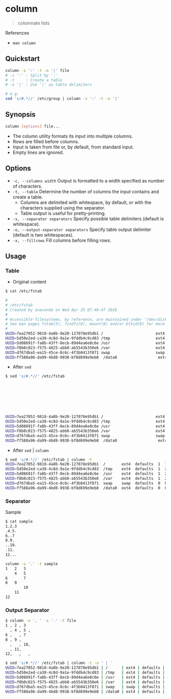 # column

> columnate lists

References

- `man column`

## Quickstart

```bash
column -s ':' -t -o '|' file
# -s ':' : Split by ':'
# -t     : Create a table
# -o '|' : Use '|' as table delimiters

# e.g.
sed 's/#.*//' /etc/group | column -s ':' -t -o '|'
```

## Synopsis

```bash
column [options] file...
```

- The column utility formats its input into multiple columns.
- Rows are filled before columns.
- Input is taken from file or, by default, from standard input.
- Empty lines are ignored.

## Options

- `-c, --columns width` Output is formatted to a width specified as number of characters.
- `-t, --table` Determine the number of columns the input contains and create a table.
    - Columns are delimited  with  whitespace, by default, or with the characters supplied using the separator.
    - Table output is useful for pretty-printing.
- `-s, --separator separators` Specify possible table delimiters (default is whitespace).
- `-o, --output-separator separators` Specify table output delimiter (default is two whitespaces).
- `-x, --fillrows` Fill columns before filling rows.

## Usage

### Table

- Original content

```bash
$ cat /etc/fstab

#
# /etc/fstab
# Created by anaconda on Wed Apr 25 07:48:47 2018
#
# Accessible filesystems, by reference, are maintained under '/dev/disk'
# See man pages fstab(5), findfs(8), mount(8) and/or blkid(8) for more info
#
UUID=7ea27052-9818-4a8b-9e20-127078e95db1 /                       ext4    defaults        1 1
UUID=5d50e2ed-ca38-4c8d-9a1e-9fddb4c9cd83 /tmp                    ext4    defaults        1 2
UUID=5d08691f-fa8b-43ff-8ecb-89d4ea6e8c6e /usr                    ext4    defaults        1 2
UUID=f8b0c023-f575-4825-abb0-ab5543b350e6 /var                    ext4    defaults        1 2
UUID=d767dba5-ea15-45ce-8c6c-4f3b0413f871 swap                    swap    defaults        0 0
UUID=ff588a96-da99-4bd8-9938-bf8d699e9eb8  /data0                  ext4    defaults        0 0
```

- After `sed`

```bash
$ sed 's/#.*//' /etc/fstab








UUID=7ea27052-9818-4a8b-9e20-127078e95db1 /                       ext4    defaults        1 1
UUID=5d50e2ed-ca38-4c8d-9a1e-9fddb4c9cd83 /tmp                    ext4    defaults        1 2
UUID=5d08691f-fa8b-43ff-8ecb-89d4ea6e8c6e /usr                    ext4    defaults        1 2
UUID=f8b0c023-f575-4825-abb0-ab5543b350e6 /var                    ext4    defaults        1 2
UUID=d767dba5-ea15-45ce-8c6c-4f3b0413f871 swap                    swap    defaults        0 0
UUID=ff588a96-da99-4bd8-9938-bf8d699e9eb8  /data0                  ext4    defaults        0 0
```

- After `sed` | `column`

```bash
$ sed 's/#.*//' /etc/fstab | column -t
UUID=7ea27052-9818-4a8b-9e20-127078e95db1  /       ext4  defaults  1  1
UUID=5d50e2ed-ca38-4c8d-9a1e-9fddb4c9cd83  /tmp    ext4  defaults  1  2
UUID=5d08691f-fa8b-43ff-8ecb-89d4ea6e8c6e  /usr    ext4  defaults  1  2
UUID=f8b0c023-f575-4825-abb0-ab5543b350e6  /var    ext4  defaults  1  2
UUID=d767dba5-ea15-45ce-8c6c-4f3b0413f871  swap    swap  defaults  0  0
UUID=ff588a96-da99-4bd8-9938-bf8d699e9eb8  /data0  ext4  defaults  0  0
```
### Separator

Sample

```bash
$ cat sample
1.2.3
.4.5.
6..7
8.9.
..10.
.11.
12...
```

```bash
column -s '.' -t sample
1   2   3
    4   5
6       7
8   9
        10
    11
12
```

### Output Separator

```bash
$ column -o ', ' -s '.' -t file
1 , 2 , 3
  , 4 , 5 ,
6 ,   , 7
8 , 9 ,
  ,   , 10,
  , 11,
12,   ,   ,
```

```bash
$ sed 's/#.*//' /etc/fstab | column -t -o ' | '
UUID=7ea27052-9818-4a8b-9e20-127078e95db1 | /      | ext4 | defaults | 1 | 1
UUID=5d50e2ed-ca38-4c8d-9a1e-9fddb4c9cd83 | /tmp   | ext4 | defaults | 1 | 2
UUID=5d08691f-fa8b-43ff-8ecb-89d4ea6e8c6e | /usr   | ext4 | defaults | 1 | 2
UUID=f8b0c023-f575-4825-abb0-ab5543b350e6 | /var   | ext4 | defaults | 1 | 2
UUID=d767dba5-ea15-45ce-8c6c-4f3b0413f871 | swap   | swap | defaults | 0 | 0
UUID=ff588a96-da99-4bd8-9938-bf8d699e9eb8 | /data0 | ext4 | defaults | 0 | 0
```

